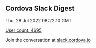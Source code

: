 ## Cordova Slack Digest
Thu, 28 Jul 2022 08:22:10 GMT

[User count: 4695](https://cordova.slack.com/)


Join the conversation at [slack.cordova.io](http://slack.cordova.io/)
